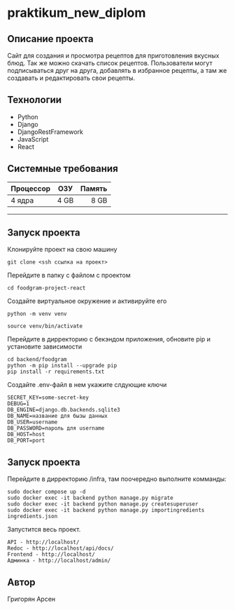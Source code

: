# praktikum_new_diplom

## Описание проекта

Сайт для создания и просмотра рецептов для приготовления вкусных блюд. Так же можно скачать список рецептов.
Пользователи могут подписываться друг на друга, добавлять в избранное рецепты, а там же создавать и редактировать свои рецепты.


## Технологии
- Python
- Django
- DjangoRestFramework
- JavaScript
- React

## Системные требования

| Процессор  | ОЗУ  | Память |
| :------------ |:---------------:| -----:|
| 4 ядра      | 4 GB | 8 GB |
                
----

## Запуск проекта
Клонируйте проект на свою машину

`git clone <ssh ссылка на проект>`

Перейдите в папку с файлом с проектом

`cd foodgram-project-react`

Создайте виртуальное окружение и активируйте его

`python -m venv venv`

`source venv/bin/activate`

Перейдите в дирректорию с бекэндом приложения, обновите pip и установите зависимости
```
cd backend/foodgram
python -m pip install --upgrade pip
pip install -r requirements.txt
```

Создайте .env-файл в нем укажите слдующие ключи

```
SECRET_KEY=some-secret-key
DEBUG=1
DB_ENGINE=django.db.backends.sqlite3
DB_NAME=название для бызы данных
DB_USER=username
DB_PASSWORD=пароль для username
DB_HOST=host
DB_PORT=port
``` 

## Запуск проекта

Перейдите в дирректорию /infra, там поочередно выполните комманды:

```
sudo docker compose up -d
sudo docker exec -it backend python manage.py migrate 
sudo docker exec -it backend python manage.py createsuperuser
sudo docker exec -it backend python manage.py importingredients ingredients.json
```


Запустится весь проект.
```
API - http://localhost/
Redoc - http://localhost/api/docs/
Frontend - http://localhost/
Админка - http://localhost/admin/
```

## Автор
Григорян Арсен
